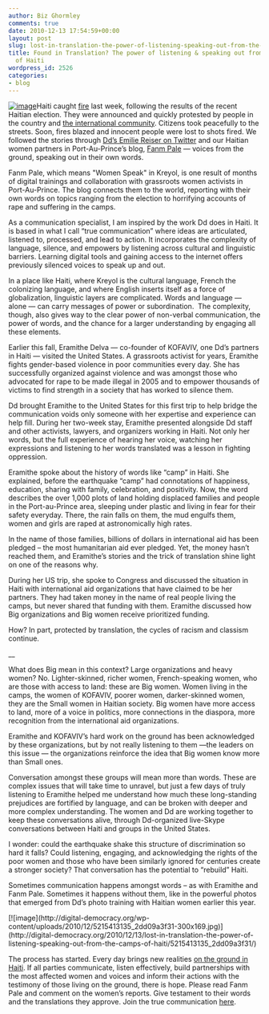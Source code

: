 ```yaml
---
author: Biz Ghormley
comments: true
date: 2010-12-13 17:54:59+00:00
layout: post
slug: lost-in-translation-the-power-of-listening-speaking-out-from-the-camps-of-haiti
title: Found in Translation? The power of listening & speaking out from the camps
  of Haiti
wordpress_id: 2526
categories:
- blog
---
```

[![image](http://digital-democracy.org/wp-content/uploads/2010/12/5244371618_6f23751a89-300x225.jpg)](http://digital-democracy.org/2010/12/13/lost-in-translation-the-power-of-listening-speaking-out-from-the-camps-of-haiti/5244371618_6f23751a89/)Haiti caught [fire](http://haitirewired.wired.com/profiles/blogs/pictures-of-riots-in-haiti) last week, following the results of the recent Haitian election. They were announced and quickly protested by people in the country and [the international community](mailto:http://online.wsj.com/article/SB10001424052748703518604576013571222832508.html). Citizens took peacefully to the streets. Soon, fires blazed and innocent people were lost to shots fired. We followed the stories through [Dd’s Emilie Reiser on Twitter](https://twitter.com/emreiser) and our Haitian women partners in Port-Au-Prince’s blog, [Fanm Pale](http://fanmpale.blogspot.com/) — voices from the ground, speaking out in their own words.


Fanm Pale, which means "Women Speak" in Kreyol, is one result of months of digital trainings and collaboration with grassroots women activists in Port-Au-Prince. The blog connects them to the world, reporting with their own words on topics ranging from the election to horrifying accounts of rape and suffering in the camps.

As a communication specialist, I am inspired by the work Dd does in Haiti. It is based in what I call “true communication” where ideas are articulated, listened to, processed, and lead to action. It incorporates the complexity of language, silence, and empowers by listening across cultural and linguistic barriers. Learning digital tools and gaining access to the internet offers previously silenced voices to speak up and out.

In a place like Haiti, where Kreyol is the cultural language, French the colonizing language, and where English inserts itself as a force of globalization, linguistic layers are complicated. Words and language — alone — can carry messages of power or subordination.  The complexity, though, also gives way to the clear power of non-verbal communication, the power of words, and the chance for a larger understanding by engaging all these elements.

Earlier this fall, Eramithe Delva — co-founder of KOFAVIV, one Dd’s partners in Haiti — visited the United States. A grassroots activist for years, Eramithe fights gender-based violence in poor communities every day. She has successfully organized against violence and was amongst those who advocated for rape to be made illegal in 2005 and to empower thousands of victims to find strength in a society that has worked to silence them.

Dd brought Eramithe to the United States for this first trip to help bridge the communication voids only someone with her expertise and experience can help fill. During her two-week stay, Eramithe presented alongside Dd staff and other activists, lawyers, and organizers working in Haiti. Not only her words, but the full experience of hearing her voice, watching her expressions and listening to her words translated was a lesson in fighting oppression.

Eramithe spoke about the history of words like “camp” in Haiti. She explained, before the earthquake “camp” had connotations of happiness, education, sharing with family, celebration, and positivity. Now, the word describes the over 1,000 plots of land holding displaced families and people in the Port-au-Prince area, sleeping under plastic and living in fear for their safety everyday. There, the rain falls on them, the mud engulfs them, women and girls are raped at astronomically high rates.

In the name of those families, billions of dollars in international aid has been pledged – the most humanitarian aid ever pledged. Yet, the money hasn’t reached them, and Eramithe’s stories and the trick of translation shine light on one of the reasons why.

During her US trip, she spoke to Congress and discussed the situation in Haiti with international aid organizations that have claimed to be her partners. They had taken money in the name of real people living the camps, but never shared that funding with them. Eramithe discussed how Big organizations and Big women receive prioritized funding.

How? In part, protected by translation, the cycles of racism and classism continue.

__

What does Big mean in this context? Large organizations and heavy women? No. Lighter-skinned, richer women, French-speaking women, who are those with access to land: these are Big women. Women living in the camps, the women of KOFAVIV, poorer women, darker-skinned women, they are the Small women in Haitian society. Big women have more access to land, more of a voice in politics, more connections in the diaspora, more recognition from the international aid organizations.

Eramithe and KOFAVIV’s hard work on the ground has been acknowledged by these organizations, but by not really listening to them —the leaders on this issue — the organizations reinforce the idea that Big women know more than Small ones.

Conversation amongst these groups will mean more than words. These are complex issues that will take time to unravel, but just a few days of truly listening to Eramithe helped me understand how much these long-standing prejudices are fortified by language, and can be broken with deeper and more complex understanding. The women and Dd are working together to keep these conversations alive, through Dd-organized live-Skype conversations between Haiti and groups in the United States.

I wonder: could the earthquake shake this structure of discrimination so hard it falls? Could listening, engaging, and acknowledging the rights of the poor women and those who have been similarly ignored for centuries create a stronger society? That conversation has the potential to “rebuild” Haiti.

Sometimes communication happens amongst words – as with Eramithe and Fanm Pale. Sometimes it happens without them, like in the powerful photos that emerged from Dd’s photo training with Haitian women earlier this year.

<caption id="attachment_2537" align="aligncenter" width="300" caption="Women of KOFAVIV speak out in Port-Au-Prince">[![image](http://digital-democracy.org/wp-content/uploads/2010/12/5215413135_2dd09a3f31-300x169.jpg)](http://digital-democracy.org/2010/12/13/lost-in-translation-the-power-of-listening-speaking-out-from-the-camps-of-haiti/5215413135_2dd09a3f31/)</caption>


The process has started. Every day brings new realities [on the ground in Haiti](http://heartofhaiti.wordpress.com/2010/12/11/violence-in-port-au-prince/). If all parties communicate, listen effectively, build partnerships with the most affected women and voices and inform their actions with the testimony of those living on the ground, there is hope.
Please read Fanm Pale and comment on the women’s reports. Give testament to their words and the translations they approve. Join the true communication [here](http://fanmpale.blogspot.com/).